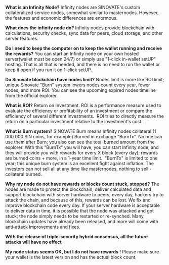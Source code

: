 **What is an Infinity Node?**
Infinity nodes are SINOVATE's custom collateralized service nodes, somewhat similar to masternodes. However, the features and economic differences are enormous.

**What does the infinity node do?**
Infinity nodes provide blockchain with calculations, security checks, sync data for peers, cloud storage, and other server features. 

**Do I need to keep the computer on to keep the wallet running and receive the rewards?**
You can start an Infinity node on your own hosted server(wallet must be open 24/7) or simply use "1-click in-wallet setUP" hosting. That is all that is needed, and there is no need to run the wallet or keep it open if you run it on 1-click setUP.

**Do Sinovate blockchain have nodes limit?**
Nodes limit is more like ROI limit; unique Sinovate "Burn" system lowers nodes count every year, fewer nodes, and more ROI. You can see the upcoming expired nodes timeline from the official explorer.

**What is ROI?**
Return on Investment.
ROI is a performance measure used to evaluate the efficiency or profitability of an investment or compare the efficiency of several different investments. 
ROI tries to directly measure the return on a particular investment relative to the investment's cost.

**What is Burn system?**
SINOVATE Burn means Infinity nodes collateral (1 000 000 SIN coins, for example) Burned in exchange "BurnTx". No one can use them after Burn; you also can see the total burned amount from the explorer.
With this "BurnTx" you will have, you can start Infinity node, and they will provide you with rewards for every X block (every day); rewards are burned coins + more, in a 1-year time limit. 
"BurnTx" is limited to one year; this unique burn system is an excellent fight against inflation. The investors can not sell all at any time like masternodes, nothing to sell - collateral burned.

**Why my node do not have rewards or blocks count stuck, stopped?**
The nodes are made to protect the blockchain, deliver calculated data and support blockchain with server hardware to peers; every day, hackers try to attack the chain, and because of this, rewards can be lost. We fix and improve blockchain code every day. If your server hardware is acceptable to deliver data in time, it is possible that the node was attacked and got stuck; the node simply needs to be restarted or re-synched. Many blockchain updates have already been released, and more will come with anti-attack improvements and fixes. 

**With the release of triple-security hybrid consensus, all the future attacks will have no effect**

**My node status seems OK, but I do not have rewards !**
Please make sure your wallet is the latest version and has the actual block count.
